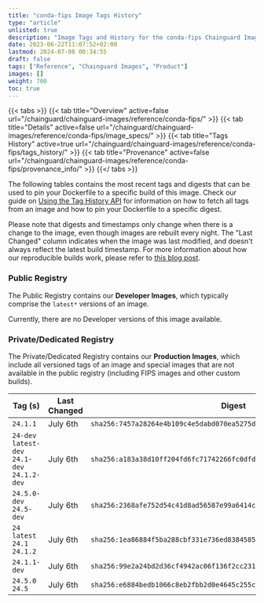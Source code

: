 ```yaml
---
title: "conda-fips Image Tags History"
type: "article"
unlisted: true
description: "Image Tags and History for the conda-fips Chainguard Image"
date: 2023-06-22T11:07:52+02:00
lastmod: 2024-07-08 00:34:55
draft: false
tags: ["Reference", "Chainguard Images", "Product"]
images: []
weight: 700
toc: true
---
```


{{< tabs >}}
{{< tab title="Overview" active=false url="/chainguard/chainguard-images/reference/conda-fips/" >}}
{{< tab title="Details" active=false url="/chainguard/chainguard-images/reference/conda-fips/image_specs/" >}}
{{< tab title="Tags History" active=true url="/chainguard/chainguard-images/reference/conda-fips/tags_history/" >}}
{{< tab title="Provenance" active=false url="/chainguard/chainguard-images/reference/conda-fips/provenance_info/" >}}
{{</ tabs >}}

The following tables contains the most recent tags and digests that can be used to pin your Dockerfile to a specific build of this image. Check our guide on [Using the Tag History API](/chainguard/chainguard-images/using-the-tag-history-api/) for information on how to fetch all tags from an image and how to pin your Dockerfile to a specific digest.

Please note that digests and timestamps only change when there is a change to the image, even though images are rebuilt every night. The "Last Changed" column indicates when the image was last modified, and doesn't always reflect the latest build timestamp. For more information about how our reproducible builds work, please refer to [this blog post](https://www.chainguard.dev/unchained/reproducing-chainguards-reproducible-image-builds).

### Public Registry
The Public Registry contains our **Developer Images**, which typically comprise the `latest*` versions of an image.

Currently, there are no Developer versions of this image available.

### Private/Dedicated Registry
The Private/Dedicated Registry contains our **Production Images**, which include all versioned tags of an image and special images that are not available in the public registry (including FIPS images and other custom builds).

| Tag (s)                                        | Last Changed | Digest                                                                    |
|------------------------------------------------|--------------|---------------------------------------------------------------------------|
|  `24.1.1`                                      | July 6th     | `sha256:7457a28264e4b109c4e5dabd070ea5275d6dd9bb974bbbfa337c8f7acf243c78` |
|  `24-dev` `latest-dev` `24.1-dev` `24.1.2-dev` | July 6th     | `sha256:a183a38d10ff204fd6fc71742266fc0dfda7a3cba23a192495a57fc59a43a38d` |
|  `24.5.0-dev` `24.5-dev`                       | July 6th     | `sha256:2368afe752d54c41d8ad56587e99a6414c5ba4f992a238c24fa7160d8fbfc692` |
|  `24` `latest` `24.1` `24.1.2`                 | July 6th     | `sha256:1ea86884f5ba288cbf331e736ed83845858dbcab3a2eee627aecb31094c39828` |
|  `24.1.1-dev`                                  | July 6th     | `sha256:99e2a24bd2d36cf4942ac06f136f2cc2317edad8bbe1595169069c19817652b8` |
|  `24.5.0` `24.5`                               | July 6th     | `sha256:e6884bedb1066c8eb2fbb2d0e4645c255cddbfdfb9a8f7a20c72bef75230b623` |


